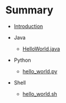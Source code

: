# Summary

- [Introduction](README.md)

- Java
    - [HelloWorld.java](Java/HelloWorld.md)

- Python
    - [hello_world.py](Python/hello_world.md)

- Shell
    - [hello_world.sh](Shell/hello_world.md)
